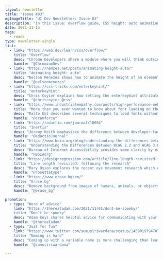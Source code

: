 ```yaml
---
layout: newsletter
title: "Issue #83"
ogImageTitle: "UI Dev Newsletter: Issue 83"
description: "In this issue: overflow guide, CSS height: auto animation, background removal app, and more."
date: 2021-11-15
tags:
  - reads
type: newsletter-single
list:
  - link: "https://web.dev/learn/css/overflow/"
    title: "Overflow"
    desc: "Chrome Developers share a module where you will think outside the (CSS) box and learn how to style overflowing content."
    handle: "@ChromiumDev"
  - link: "https://nemzes.net/posts/animating-height-auto/"
    title: "Animating height: auto"
    desc: "Nelson Menezes shows how to animate the height of an element without knowing its height using only CSS."
    handle: "@nelsonmenezes"
  - link: "https://css-tricks.com/enterkeyhint/"
    title: "enterkeyhint"
    desc: "Chris Coyier explains how setting the enterkeyhint attribute could change the action key on a mobile keyboard."
    handle: "@chriscoyier @css"
  - link: "https://www.industrialempathy.com/posts/high-performance-web-font-loading/"
    title: "More than you ever wanted to know about font loading on the web"
    desc: "Malte Ubl describes several techniques to load fonts without affecting Largest Contentful Paint (LCP) and Cumulative Layout Shift (CLS)."
    handle: "@cramforce"
  - link: "https://adactio.com/journal/18604"
    title: "Inertia"
    desc: "Jeremy Keith emphasizes the difference between developer-facing and user-facing frameworks."
    handle: "@adactioJournal"
  - link: "https://www.boia.org/blog/understanding-the-differences-between-wcag-2.2-and-wcag-3.0"
    title: "Understanding the Differences Between WCAG 2.2 and WCAG 3.0"
    desc: "Bureau of Internet Accessibility provides some clarity by explaining the significant differences between WCAG versions 2.2 and 3.0. "
    handle: "@BoIAorg"
  - link: "https://designregression.com/article/line-length-revisited-following-the-research"
    title: "Line length revisited: following the research"
    desc: "Mary Dyson explores the recent eye movement research which questions whether long line lengths do cause reading difficulties."
    handle: "@rosettatype"
  - link: "https://www.erase.bg/en/"
    title: "Erase.bg"
    desc: "Remove background from images of humans, animals, or objects and download high-resolution images for free."
    handle: "@erase_bg"

promotion:
  - type: "Word of advice"
    link: "https://therealadam.com/2021/11/01/dont-be-spooky/"
    title: "Don’t be spooky"
    desc: "Adam Keys shares helpful advice for communicating with your team."
    handle: "@therealadam"
  - type: "Just for fun"
    link: "https://www.twitter.com/sumusiriwardana/status/1459019794707931141"
    title: "Naming is hard"
    desc: "Coming up with a variable name is more challenging than learning JavaScript! 😂"
    handle: "@sumusiriwardana"

---
```

